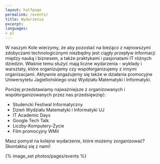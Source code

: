 ```yaml
---
layout: halfpage
permalink: /events/
title: Wydarzenia
excerpt: 
languages:
- pl
---
```

W naszym Kole wierzymy, że aby pozostać na bieżąco z najnowszymi zdobyczami technologicznymi niezbędny jest ciągły przepływ informacji między nauką i biznesem, a także praktykami i pasjonatami IT różnych dziedzin. Właśnie temu służyć mają liczne wydarzenia - wykłady i warsztaty, które organizujemy czy współorganizujemy z innymi organizacjami. Aktywnie angażujemy się także w działania promocyjne Uniwersytetu Jagiellońskiego oraz Wydziału Matematyki i Informatyki. 

Poniżej przedstawiamy najważniejsze z organizowanych i współorganizowanych przez nas przedsięwzięć:

- Studencki Festiwal Informatyczny
- Dzień Wydziału Matematyki i Informatyki UJ
- IT Academic Days
- Google Tech Talk
- Liczby-Komputery-Życie
- Film promocyjny WMiI

Masz pomysł na kolejne wydarzenie, które możemy zorganizować? Skontaktuj się z nami!

{% image_set photos/pages/events %}